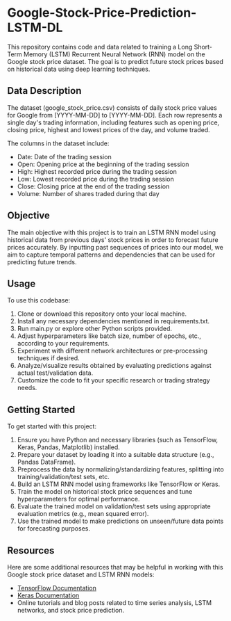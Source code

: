 # Google-Stock-Price-Prediction-LSTM-DL

This repository contains code and data related to training a Long Short-Term Memory (LSTM) Recurrent Neural Network (RNN) model on the Google stock price dataset. The goal is to predict future stock prices based on historical data using deep learning techniques.

## Data Description

The dataset (google_stock_price.csv) consists of daily stock price values for Google from [YYYY-MM-DD] to [YYYY-MM-DD]. Each row represents a single day's trading information, including features such as opening price, closing price, highest and lowest prices of the day, and volume traded.

The columns in the dataset include:
- Date: Date of the trading session
- Open: Opening price at the beginning of the trading session
- High: Highest recorded price during the trading session
- Low: Lowest recorded price during the trading session
- Close: Closing price at the end of the trading session
- Volume: Number of shares traded during that day

## Objective

The main objective with this project is to train an LSTM RNN model using historical data from previous days' stock prices in order to forecast future prices accurately. By inputting past sequences of prices into our model, we aim to capture temporal patterns and dependencies that can be used for predicting future trends.

## Usage

To use this codebase:

1. Clone or download this repository onto your local machine.
2. Install any necessary dependencies mentioned in requirements.txt.
3. Run main.py or explore other Python scripts provided.
4. Adjust hyperparameters like batch size, number of epochs, etc., according to your requirements.
5. Experiment with different network architectures or pre-processing techniques if desired.
6. Analyze/visualize results obtained by evaluating predictions against actual test/validation data.
7. Customize the code to fit your specific research or trading strategy needs.

## Getting Started

To get started with this project:

1. Ensure you have Python and necessary libraries (such as TensorFlow, Keras, Pandas, Matplotlib) installed.
2. Prepare your dataset by loading it into a suitable data structure (e.g., Pandas DataFrame).
3. Preprocess the data by normalizing/standardizing features, splitting into training/validation/test sets, etc.
4. Build an LSTM RNN model using frameworks like TensorFlow or Keras.
5. Train the model on historical stock price sequences and tune hyperparameters for optimal performance.
6. Evaluate the trained model on validation/test sets using appropriate evaluation metrics (e.g., mean squared error).
7. Use the trained model to make predictions on unseen/future data points for forecasting purposes.

## Resources

Here are some additional resources that may be helpful in working with this Google stock price dataset and LSTM RNN models:

- [TensorFlow Documentation](https://www.tensorflow.org/)
- [Keras Documentation](https://keras.io/)
- Online tutorials and blog posts related to time series analysis, LSTM networks, and stock price prediction.
